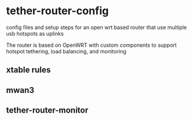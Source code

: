 # tether-router-config
config files and setup steps for an open wrt based router that use multiple usb hotspots as uplinks

The router is based on OpenWRT with custom components to support hotspot tethering, load balancing, and monitoring

## xtable rules
## mwan3
## tether-router-monitor

